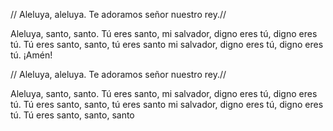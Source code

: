// Aleluya, aleluya. 
Te adoramos señor nuestro rey.//

Aleluya, santo, santo.
Tú eres santo, mi salvador, digno eres tú, digno eres tú.
Tú eres santo, santo, tú eres santo mi salvador, digno
eres tú, digno eres tú.
¡Amén!

// Aleluya, aleluya. 
Te adoramos señor nuestro rey.//

Aleluya, santo, santo.
Tú eres santo, mi salvador, digno eres tú, digno eres tú.
Tú eres santo, santo, tú eres santo mi salvador, digno
eres tú, digno eres tú.
Tú eres santo, santo, santo